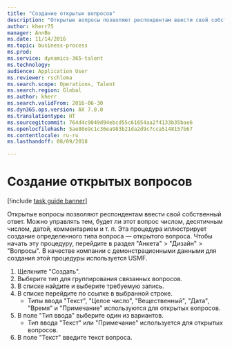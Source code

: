```yaml
--- 
title: "Создание открытых вопросов"
description: "Открытые вопросы позволяют респондентам ввести свой собственный ответ."
author: kherr75
manager: AnnBe
ms.date: 11/14/2016
ms.topic: business-process
ms.prod: 
ms.service: dynamics-365-talent
ms.technology: 
audience: Application User
ms.reviewer: rschloma
ms.search.scope: Operations, Talent
ms.search.region: Global
ms.author: kherr
ms.search.validFrom: 2016-06-30
ms.dyn365.ops.version: AX 7.0.0
ms.translationtype: HT
ms.sourcegitcommit: 764d4c9049d94ebcd55c61654aa2f4133b35bae6
ms.openlocfilehash: 5ae80e9c1c36ea983b21da2d9c7cca5148157b67
ms.contentlocale: ru-ru
ms.lasthandoff: 08/09/2018

---
```

# <a name="create-open-ended-questions"></a>Создание открытых вопросов

[!include [task guide banner](../../includes/task-guide-banner.md)]

Открытые вопросы позволяют респондентам ввести свой собственный ответ. Можно управлять тем, будет ли этот вопрос числом, десятичным числом, датой, комментарием и т. п. Эта процедура иллюстрирует создание определенного типа вопроса — открытого вопроса. Чтобы начать эту процедуру, перейдите в раздел "Анкета" > "Дизайн" > "Вопросы". В качестве компании с демонстрационными данными для создания этой процедуры используется USMF.

1. Щелкните "Создать".
2. Выберите тип для группирования связанных вопросов.
3. В списке найдите и выберите требуемую запись.
4. В списке перейдите по ссылке в выбранной строке.
    * Типы ввода "Текст", "Целое число", "Вещественный", "Дата", "Время" и "Примечание" используются для открытых вопросов.  
5. В поле "Тип ввода" выберите один из вариантов.
    * Тип ввода "Текст" или "Примечание" используется для открытых вопросов.  
6. В поле "Текст" введите текст вопроса.


